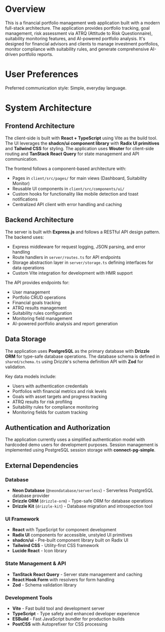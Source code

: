 # Overview

This is a financial portfolio management web application built with a modern full-stack architecture. The application provides portfolio tracking, goal management, risk assessment via ATRQ (Attitude to Risk Questionnaire), suitability monitoring features, and AI-powered portfolio analysis. It's designed for financial advisors and clients to manage investment portfolios, monitor compliance with suitability rules, and generate comprehensive AI-driven portfolio reports.

# User Preferences

Preferred communication style: Simple, everyday language.

# System Architecture

## Frontend Architecture
The client-side is built with **React + TypeScript** using Vite as the build tool. The UI leverages the **shadcn/ui component library** with **Radix UI primitives** and **Tailwind CSS** for styling. The application uses **Wouter** for client-side routing and **TanStack React Query** for state management and API communication.

The frontend follows a component-based architecture with:
- Pages in `client/src/pages/` for main views (Dashboard, Suitability Monitor)
- Reusable UI components in `client/src/components/ui/`
- Custom hooks for functionality like mobile detection and toast notifications
- Centralized API client with error handling and caching

## Backend Architecture
The server is built with **Express.js** and follows a RESTful API design pattern. The backend uses:
- Express middleware for request logging, JSON parsing, and error handling
- Route handlers in `server/routes.ts` for API endpoints
- Storage abstraction layer in `server/storage.ts` defining interfaces for data operations
- Custom Vite integration for development with HMR support

The API provides endpoints for:
- User management
- Portfolio CRUD operations
- Financial goals tracking
- ATRQ results management
- Suitability rules configuration
- Monitoring field management
- AI-powered portfolio analysis and report generation

## Data Storage
The application uses **PostgreSQL** as the primary database with **Drizzle ORM** for type-safe database operations. The database schema is defined in `shared/schema.ts` using Drizzle's schema definition API with **Zod** for validation.

Key data models include:
- Users with authentication credentials
- Portfolios with financial metrics and risk levels
- Goals with asset targets and progress tracking
- ATRQ results for risk profiling
- Suitability rules for compliance monitoring
- Monitoring fields for custom tracking

## Authentication and Authorization
The application currently uses a simplified authentication model with hardcoded demo users for development purposes. Session management is implemented using PostgreSQL session storage with **connect-pg-simple**.

## External Dependencies

### Database
- **Neon Database** (`@neondatabase/serverless`) - Serverless PostgreSQL database provider
- **Drizzle ORM** (`drizzle-orm`) - Type-safe ORM for database operations
- **Drizzle Kit** (`drizzle-kit`) - Database migration and introspection tool

### UI Framework
- **React** with TypeScript for component development
- **Radix UI** components for accessible, unstyled UI primitives
- **shadcn/ui** - Pre-built component library built on Radix UI
- **Tailwind CSS** - Utility-first CSS framework
- **Lucide React** - Icon library

### State Management & API
- **TanStack React Query** - Server state management and caching
- **React Hook Form** with resolvers for form handling
- **Zod** - Schema validation library

### Development Tools
- **Vite** - Fast build tool and development server
- **TypeScript** - Type safety and enhanced developer experience
- **ESBuild** - Fast JavaScript bundler for production builds
- **PostCSS** with Autoprefixer for CSS processing